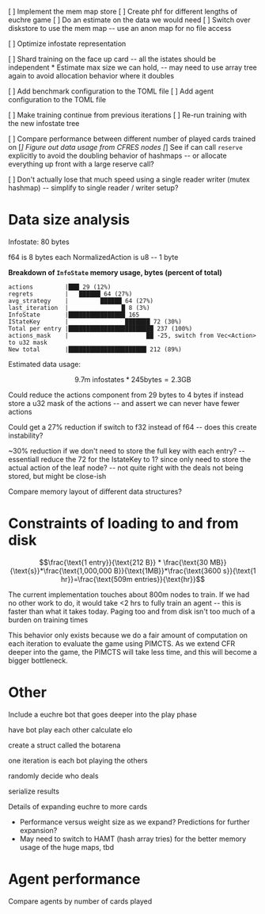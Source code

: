 
[ ] Implement the mem map store
    [ ] Create phf for different lengths of euchre game
    [ ] Do an estimate on the data we would need
    [ ] Switch over diskstore to use the mem map -- use an anon map for no file access

[ ] Optimize infostate representation

[ ] Shard training on the face up card -- all the istates should be independent
    * Estimate max size we can hold, -- may need to use array tree again to avoid allocation behavior where it doubles

[ ] Add benchmark configuration to the TOML file
[ ] Add agent configuration to the TOML file

[ ] Make training continue from previous iterations
[ ] Re-run training with the new infostate tree

[ ] Compare performance between different number of played cards trained on
[*] Figure out data usage from CFRES nodes
[*] See if can call `reserve` explicitly to avoid the doubling behavior of hashmaps -- or allocate everything up front with a large reserve call?


[ ] Don't actually lose that much speed using a single reader writer (mutex hashmap) -- simplify to single reader / writer setup?

# Data size analysis

Infostate: 80 bytes


f64 is 8 bytes each
NormalizedAction is u8 -- 1 byte

**Breakdown of `InfoState` memory usage, bytes (percent of total)**
```
actions         |███ 29 (12%)
regrets         |   ██████ 64 (27%)
avg_strategy    |         ██████ 64 (27%)
last_iteration  |               █ 8 (3%)
InfoState       |████████████████ 165
IStateKey       |                ███████ 72 (30%)
Total per entry |████████████████████████ 237 (100%)
actions_mask    |                      ██ -25, switch from Vec<Action> to u32 mask
New total       |██████████████████████ 212 (89%)

```

Estimated data usage:

$$
9.7\text{m infostates} * 245 \text{bytes} = 2.3 \text{GB}
$$

Could reduce the actions component from 29 bytes to 4 bytes if instead store a u32 mask of the actions -- and assert we can never have fewer actions

Could get a 27% reduction if switch to f32 instead of f64 -- does this create instability?

~30% reduction if we don't need to store the full key with each entry? -- essentiall reduce the 72 for the IstateKey to 1? since only need to store the actual action of the leaf node? -- not quite right with the deals not being stored, but might be close-ish

Compare memory layout of different data structures?

# Constraints of loading to and from disk

$$\frac{\text{1 entry}}{\text{212 B}} * \frac{\text{30 MB}}{\text{s}}*\frac{\text{1,000,000 B}}{\text{1MB}}*\frac{\text{3600 s}}{\text{1 hr}}=\frac{\text{509m entries}}{\text{hr}}$$

The current implementation touches about 800m nodes to train. If we had no other work to do, it would take <2 hrs to fully train an agent -- this is faster than what it takes today. Paging too and from disk isn't too much of a burden on training times

This behavior only exists because we do a fair amount of computation on each iteration to evaluate the game using PIMCTS. As we extend CFR deeper into the game, the PIMCTS will take less time, and this will become a bigger bottleneck.

# Other

Include a euchre bot that goes deeper into the play phase


have bot play each other
calculate elo

create a struct called the botarena

one iteration is each bot playing the others

randomly decide who deals

serialize results

Details of expanding euchre to more cards
* Performance versus weight size as we expand? Predictions for further expansion?
* May need to switch to HAMT (hash array tries) for the better memory usage of the huge maps, tbd






# Agent performance

Compare agents by number of cards played